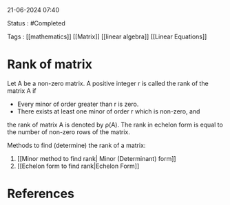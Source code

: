 
21-06-2024 07:40

Status : #Completed 

Tags : [[mathematics]] [[Matrix]] [[linear algebra]] [[Linear Equations]]

# Rank of matrix


Let A be a non-zero matrix. A positive integer r is called the rank of the matrix A if

- Every minor of order greater than r is zero.
- There exists at least one minor of order r which is non-zero, and

the rank of matrix A is denoted by ρ(A). The rank in echelon form is equal to the number of non-zero rows of the matrix.

Methods to find (determine) the rank of a matrix:
1. [[Minor method to find rank| Minor (Determinant) form]]
2. [[Echelon form to find rank|Echelon Form]]
# References
